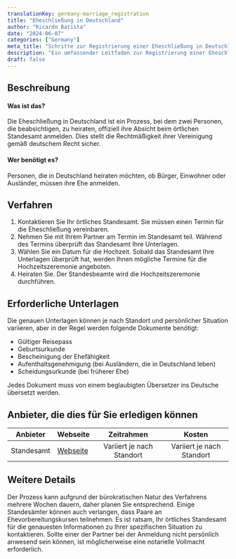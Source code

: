 ```yaml
---
translationKey: germany-marriage_registration
title: "Eheschließung in Deutschland"
author: "Ricardo Batista"
date: "2024-06-07"
categories: ["Germany"]
meta_title: "Schritte zur Registrierung einer Eheschließung in Deutschland"
description: "Ein umfassender Leitfaden zur Registrierung einer Eheschließung in Deutschland"
draft: false
---
```


## Beschreibung
#### Was ist das?
Die Eheschließung in Deutschland ist ein Prozess, bei dem zwei Personen, die beabsichtigen, zu heiraten, offiziell ihre Absicht beim örtlichen Standesamt anmelden. Dies stellt die Rechtmäßigkeit ihrer Vereinigung gemäß deutschem Recht sicher.
#### Wer benötigt es?
Personen, die in Deutschland heiraten möchten, ob Bürger, Einwohner oder Ausländer, müssen ihre Ehe anmelden.

## Verfahren
1. Kontaktieren Sie Ihr örtliches Standesamt. Sie müssen einen Termin für die Eheschließung vereinbaren.
2. Nehmen Sie mit Ihrem Partner am Termin im Standesamt teil. Während des Termins überprüft das Standesamt Ihre Unterlagen.
3. Wählen Sie ein Datum für die Hochzeit. Sobald das Standesamt Ihre Unterlagen überprüft hat, werden Ihnen mögliche Termine für die Hochzeitszeremonie angeboten.
4. Heiraten Sie. Der Standesbeamte wird die Hochzeitszeremonie durchführen.

## Erforderliche Unterlagen
Die genauen Unterlagen können je nach Standort und persönlicher Situation variieren, aber in der Regel werden folgende Dokumente benötigt:
- Gültiger Reisepass
- Geburtsurkunde
- Bescheinigung der Ehefähigkeit
- Aufenthaltsgenehmigung (bei Ausländern, die in Deutschland leben)
- Scheidungsurkunde (bei früherer Ehe)

Jedes Dokument muss von einem beglaubigten Übersetzer ins Deutsche übersetzt werden.

## Anbieter, die dies für Sie erledigen können

| Anbieter        |     Webseite     |     Zeitrahmen    |       Kosten      |
| --------------- | --------------- |  :-------------: | :-------------: |
| Standesamt      |  [Webseite](https://www.standesamt.de/)       |      Variiert je nach Standort      |        Variiert je nach Standort       |

## Weitere Details
Der Prozess kann aufgrund der bürokratischen Natur des Verfahrens mehrere Wochen dauern, daher planen Sie entsprechend. Einige Standesämter können auch verlangen, dass Paare an Ehevorbereitungskursen teilnehmen. Es ist ratsam, Ihr örtliches Standesamt für die genauesten Informationen zu Ihrer spezifischen Situation zu kontaktieren. Sollte einer der Partner bei der Anmeldung nicht persönlich anwesend sein können, ist möglicherweise eine notarielle Vollmacht erforderlich.